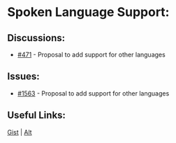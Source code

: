 [gist]:https://gist.github.com/anonhostpi/97d4bb3e9535c92b8173fae704b76264#file-_topics-0013-lang-0002-spoken-md
[source]:https://github.com/Significant-Gravitas/Catalysts/blob/main/TOPICS/0013.LANG/0002.SPOKEN.md
# Spoken Language Support:
## Discussions:
- [#471][471] - Proposal to add support for other languages

## Issues:
- [#1563][1563] - Proposal to add support for other languages

## Useful Links:
[Gist][gist] | [Alt][source]

[471]:https://github.com/Significant-Gravitas/Auto-GPT/issues/471
[1563]:https://github.com/Significant-Gravitas/Auto-GPT/issues/1563